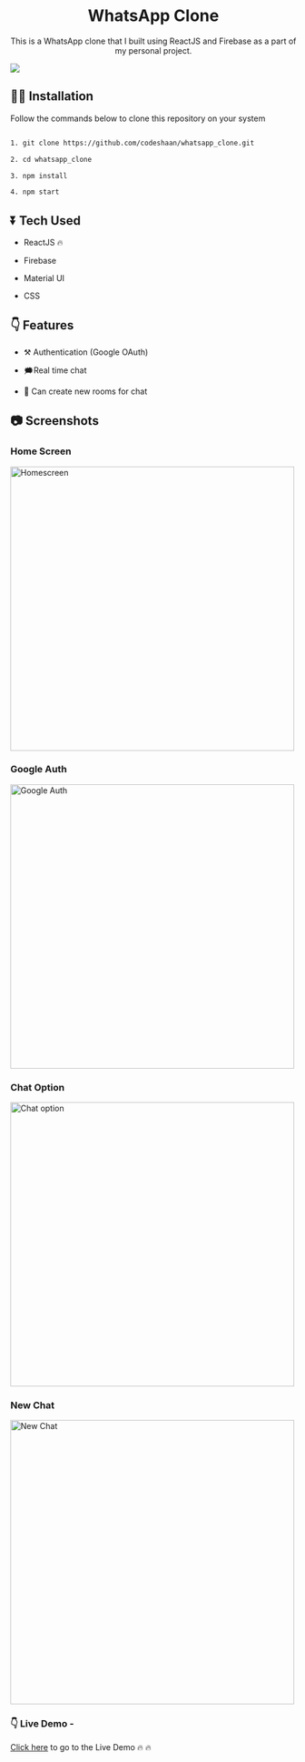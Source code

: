 <div>
	<h1 align="center"> WhatsApp Clone</h1>
	<p align="center">This is a WhatsApp clone that I built using ReactJS and Firebase as a part of my personal project.</p>
	<img src="https://user-images.githubusercontent.com/48273777/105625877-456c8080-5e52-11eb-9b24-a940253a28e2.gif" />
</div>

## 👩‍💻 Installation
Follow the commands below to clone this repository on your system

```bash

1. git clone https://github.com/codeshaan/whatsapp_clone.git

2. cd whatsapp_clone

3. npm install

4. npm start

```

  

## ⏬ Tech Used

* ReactJS 🔥

* Firebase

* Material UI

* CSS

  
  

## 👇 Features

* ⚒ Authentication (Google OAuth)

* 🗯Real time chat

* 🌈 Can create new rooms for chat

  

## 📷 Screenshots


### Home Screen
<img src="https://user-images.githubusercontent.com/48273777/105491791-e5080280-5cdc-11eb-9c22-fc51937d946c.png" width="500" title="Homescreen"/>

  
### Google Auth

<img src="https://user-images.githubusercontent.com/48273777/105491861-0cf76600-5cdd-11eb-8f87-9842766ddcf4.jpg " width="500" title="Google Auth" />

  ### Chat Option  

<img src="https://user-images.githubusercontent.com/48273777/105491964-33b59c80-5cdd-11eb-85f2-47ceb403968c.png" width="500" title="Chat option" />

### New Chat

<img src="https://user-images.githubusercontent.com/48273777/105491923-25678080-5cdd-11eb-910f-8e6d4476b398.png" width="500" title="New Chat" />
  
  
### 👇 Live Demo - 
[Click here](https://whatsapp-644bd.web.app) to go to the Live Demo 🔥 🔥
